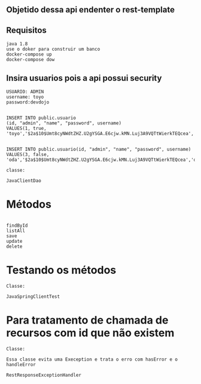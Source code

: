 ## Objetido dessa api endenter o rest-template


## Requisitos
```
java 1.8
use o doker para construir um banco
docker-compose up
docker-compose dow

```


## Insira usuarios pois a api possui security
```
USUARIO: ADMIN
username: toyo
password:devdojo


INSERT INTO public.usuario
(id, "admin", "name", "password", username)
VALUES(1, true, 'toyo','$2a$10$Umt8cyNWdtZHZ.U2gYSGA.E6cjw.kMN.Luj3A9VQTtWierkTEQcea','toyo');


INSERT INTO public.usuario(id, "admin", "name", "password", username)
VALUES(3, false, 'oda','$2a$10$Umt8cyNWdtZHZ.U2gYSGA.E6cjw.kMN.Luj3A9VQTtWierkTEQcea','oda');

```


```
classe:

JavaClientDao

```


# Métodos
```

findById
listAll
save
update
delete

```

# Testando os métodos
```
Classe:

JavaSpringClientTest

```

# Para tratamento de chamada de recursos com id que não existem
```
Classe:

Essa classe evita uma Exeception e trata o erro com hasError e o handleError

RestResponseExceptionHandler

```

